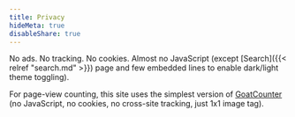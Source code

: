 ```yaml
---
title: Privacy
hideMeta: true
disableShare: true
---
```


No ads. No tracking. No cookies. Almost no JavaScript (except [Search]({{< relref "search.md" >}}) page and few embedded lines to enable dark/light theme toggling).

For page-view counting, this site uses the simplest version of [GoatCounter](https://www.goatcounter.com/) (no JavaScript, no cookies, no cross-site tracking, just 1x1 image tag).
